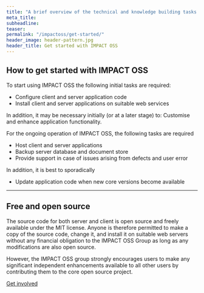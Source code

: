 ```yaml
---
title: "A brief overview of the technical and knowledge building tasks required to get started with IMPACT OSS and options for using independent developers and the services provided by the IMPACT OSS Group, including an overview of the expected costs."
meta_title:
subheadline:
teaser:
permalink: "/impactoss/get-started/"
header_image: header-pattern.jpg
header_title: Get started with IMPACT OSS
---
```


## How to get started with IMPACT OSS
To start using IMPACT OSS the following initial tasks are required:
* Configure client and server application code
* Install client and server applications on suitable web services

In addition, it may be necessary initially (or at a later stage) to:
Customise and enhance application functionality.

For the ongoing operation of IMPACT OSS, the following tasks are required
* Host client and server applications
* Backup server database and document store
* Provide support in case of issues arising from defects and user error

In addition, it is best to sporadically
* Update application code when new core versions become available

---

## Free and open source

The source code for both server and client is open source and freely available under the MIT license. Anyone is therefore permitted to make a copy of the source code, change it, and install it on suitable web servers without any financial obligation to the IMPACT OSS Group as long as any modifications are also open source.

However, the IMPACT OSS group strongly encourages users to make any significant independent enhancements available to all other users by contributing them to the core open source project.

[Get involved]({{site.baseurl}}/impactoss/get-involved/)
